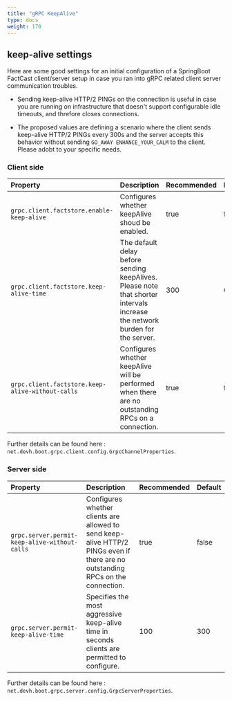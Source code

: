 ```yaml
---
title: "gRPC KeepAlive"
type: docs
weight: 170
---
```


## keep-alive settings

Here are some good settings for an initial configuration of a SpringBoot FactCast client/server setup in case you ran into gRPC related client server communication troubles.

- Sending keep-alive HTTP/2 PINGs on the connection is useful in case you are running on infrastructure that doesn't support configurable idle timeouts, and threfore closes connections.

- The proposed values are defining a scenario where the client sends keep-alive HTTP/2 PINGs every 300s and the server accepts this behavior without sending `GO_AWAY ENHANCE_YOUR_CALM` to the client. Please adobt to your specific needs.

### Client side

| Property                                         | Description                                                                                                                 | Recommended | Default |
| :----------------------------------------------- | :-------------------------------------------------------------------------------------------------------------------------- | :---------- | ------- |
| `grpc.client.factstore.enable-keep-alive`        | Configures whether keepAlive shoud be enabled.                                                                              | true        | false   |
| `grpc.client.factstore.keep-alive-time`          | The default delay before sending keepAlives. Please note that shorter intervals increase the network burden for the server. | 300         | 60      |
| `grpc.client.factstore.keep-alive-without-calls` | Configures whether keepAlive will be performed when there are no outstanding RPCs on a connection.                          | true        | false   |

Further details can be found here : `net.devh.boot.grpc.client.config.GrpcChannelProperties`.

### Server side

| Property                                      | Description                                                                                                                     | Recommended | Default |
| :-------------------------------------------- | :------------------------------------------------------------------------------------------------------------------------------ | :---------- | ------- |
| `grpc.server.permit-keep-alive-without-calls` | Configures whether clients are allowed to send keep-alive HTTP/2 PINGs even if there are no outstanding RPCs on the connection. | true        | false   |
| `grpc.server.permit-keep-alive-time`          | Specifies the most aggressive keep-alive time in seconds clients are permitted to configure.                                    | 100         | 300     |

Further details can be found here : `net.devh.boot.grpc.server.config.GrpcServerProperties`.
